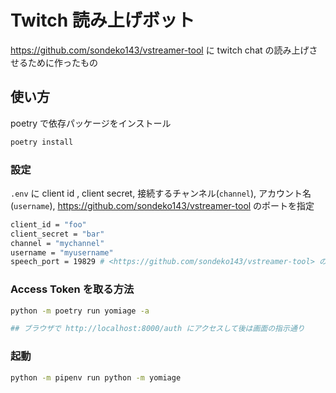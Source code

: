 # Twitch 読み上げボット

<https://github.com/sondeko143/vstreamer-tool> に twitch chat の読み上げさせるために作ったもの  

## 使い方

poetry で依存パッケージをインストール

```sh
poetry install
```

### 設定

`.env` に client id , client secret, 接続するチャンネル(`channel`), アカウント名(`username`), <https://github.com/sondeko143/vstreamer-tool> のポートを指定

```sh
client_id = "foo"
client_secret = "bar"
channel = "mychannel"
username = "myusername"
speech_port = 19829 # <https://github.com/sondeko143/vstreamer-tool> の待ち受けポート
```

### Access Token を取る方法

```sh
python -m poetry run yomiage -a

## ブラウザで http://localhost:8000/auth にアクセスして後は画面の指示通り
```

### 起動

```sh
python -m pipenv run python -m yomiage
```
